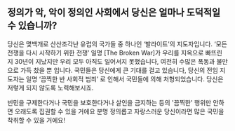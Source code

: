 ## 정의가 악, 악이 정의인 사회에서 당신은 얼마나 도덕적일 수 있습니까?

당신은 몇백개로 산산조각난 유럽의 국가들 중 하나인 ‘발라이트’의 지도자입니다.
‘모든 전쟁을 다시 시작하기 위한 전쟁’ 일명 [The Broken War]가 우리를 지옥으로 빠뜨린 지 30년이 지났지만 우리 모두 아직도 일어서지 못했습니다, 여전히 수많은 폭동과 불만으로 가득 찼을 뿐 입니다.
국민들은 당신에게 큰 기대를 걸고 있습니다, 당신의 전임 지도자는 일명 ‘끔찍한 반 사회적 범죄’ 로 인해서 국민들에 의해 처형되었습니다.
당신은 저렇게 되지 않도록 노력해보시죠.

빈민을 구제한다거나 국민을 보호한다거나 살인을 금지하는 등의 '끔찍한' 행위만 안하면 오래도록 집권할 수 있을 거에요
분명 정의롭고 자랑스러운 당신이라면 많은 국민을 착취할 수 있을 거에요!
